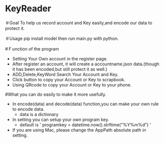 # KeyReader

＃Goal
To help us record account and Key easily,and encode our data to protect it.

＃Usage
pip install model then run main.py with python.

#Ｆunction of the program

* Setting Your Own account in the register page.
* After register an account, it will create a accountname.json data.(though it has been encoded,but still protect it as well.)
* ADD,Delete,KeyWord Search Your Account and Key.
* Click button to copy your Account or Key to scrapbook.
* Using QRcode to copy your Account or Key to your phone.

#What you can do easily to make it more usefully.
* In encode(data) and decode(data) function,you can make your own rule to encode data.
  - data is a dictionary
* In setting you can setup your own program key.
  - default is ' programkey = datetime.now().strftime("%Y%m%d") '
* If you are using Mac, please change the AppPath absolute path in setting.


  



